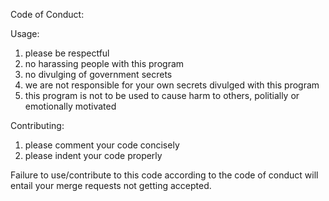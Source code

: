 Code of Conduct:

Usage:
1) please be respectful
2) no harassing people with this program
3) no divulging of government secrets
4) we are not responsible for your own secrets divulged with this program
5) this program is not to be used to cause harm to others, politially or emotionally motivated

Contributing:
1) please comment your code concisely
2) please indent your code properly

Failure to use/contribute to this code according to the code of conduct will entail your merge requests not getting accepted.